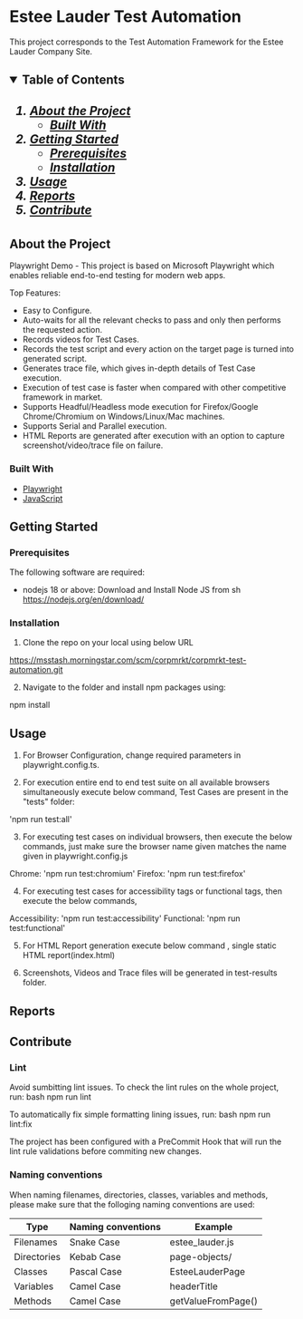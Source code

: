 # Estee  Lauder Test Automation
This project corresponds to the Test Automation Framework for the Estee Lauder Company Site.

<!-- TABLE OF CONTENTS -->
<h2>
    <details open="open">
        <summary class="normal">Table of Contents</summary>
        <h5>
          <ol>
            <li>
              <a href="#about-the-project">About the Project</a>
              <ul>
                <li><a href="#built-with">Built With</a>
              </ul>
            </li>
            <li>
              <a href="#getting-started">Getting Started</a>
              <ul>
                <li><a href="#prerequisites">Prerequisites</a>
                <li><a href="#installation">Installation</a>
              </ul>
            </li>
            <li><a href="#usage">Usage</a></li>
            <li><a href="#reports">Reports</a></li>
            <li><a href="#contribute">Contribute</a></li>
          </ol>
        </h5>    
    </details>
</h2>

<!-- ABOUT THE PROJECT -->

## About the Project

Playwright Demo - This project is based on Microsoft Playwright which enables reliable end-to-end testing for modern web apps.

Top Features:

- Easy to Configure.
- Auto-waits for all the relevant checks to pass and only then performs the requested action.
- Records videos for Test Cases.
- Records the test script and every action on the target page is turned into generated script.
- Generates trace file, which gives in-depth details of Test Case execution.
- Execution of test case is faster when compared with other competitive framework in market.
- Supports Headful/Headless mode execution for Firefox/Google Chrome/Chromium on Windows/Linux/Mac machines.
- Supports Serial and Parallel execution.
- HTML Reports are generated after execution with an option to capture screenshot/video/trace file on failure.


### Built With

- [Playwright](https://playwright.dev)
- [JavaScript](https://lenguajejs.com/javascript/)

## Getting Started

### Prerequisites

The following software are required:

- nodejs 18 or above: Download and Install Node JS from
  sh
  https://nodejs.org/en/download/

  

### Installation

1. Clone the repo on your local using below URL


https://msstash.morningstar.com/scm/corpmrkt/corpmrkt-test-automation.git


2. Navigate to the folder and install npm packages using:


npm install


<!-- USAGE EXAMPLES-->

## Usage

1. For Browser Configuration, change required parameters in playwright.config.ts.

2. For execution entire end to end test suite on all available browsers simultaneously execute below command, Test Cases are present in the "tests" folder:

'npm run test:all'


3. For executing test cases on individual browsers, then execute the below commands, just make sure the browser name given matches the name given in playwright.config.js


Chrome: 'npm run test:chromium'
Firefox: 'npm run test:firefox'

4. For executing test cases for accessibility tags or functional tags, then execute the below commands, 

Accessibility: 'npm run test:accessibility'
Functional: 'npm run test:functional'



5. For HTML Report generation execute below command , single static HTML report(index.html) 

6. Screenshots, Videos and Trace files will be generated in test-results folder.

## Reports

## Contribute

### Lint

Avoid sumbitting lint issues. To check the lint rules on the whole project, run:
bash
npm run lint

To automatically fix simple formatting lining issues, run:
bash
npm run lint:fix

The project has been configured with a PreCommit Hook that will run the lint rule validations before commiting new changes.

### Naming conventions

When naming filenames, directories, classes, variables and methods, please make sure that the folloging naming conventions are used:

| Type | Naming conventions | Example
| - | - | - |
| Filenames | Snake Case | estee_lauder.js |
| Directories | Kebab Case | page-objects/ |
| Classes | Pascal Case | EsteeLauderPage |
| Variables | Camel Case | headerTitle |
| Methods | Camel Case | getValueFromPage() |